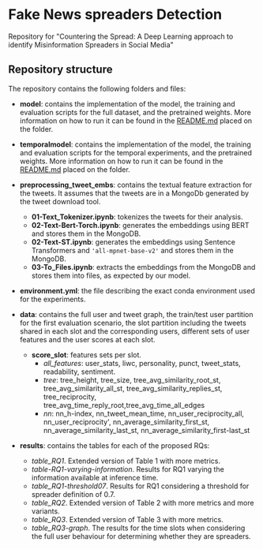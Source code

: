 # Fake News spreaders Detection 
Repository for "Countering the Spread: A Deep Learning approach to identify Misinformation Spreaders in Social Media" 

## Repository structure

The repository contains the following folders and files:

* **model**: contains the implementation of the model, the training and evaluation scripts for the full dataset, and the pretrained weights. More information on how to run it can be found in the [README.md](model/README.md) placed on the folder.
* **temporalmodel**: contains the implementation of the model, the training and evaluation scripts for the temporal experiments, and the pretrained weights. More information on how to run it can be found in the [README.md](temporalmodel/README.md) placed on the folder.
* **preprocessing_tweet_embs**: contains the textual feature extraction for the tweets. It assumes that the tweets are in a MongoDb generated by the tweet download tool. 
  * **01-Text_Tokenizer.ipynb**: tokenizes the tweets for their analysis.
  * **02-Text-Bert-Torch.ipynb**: generates the embeddings using BERT and stores them in the MongoDB.
  * **02-Text-ST.ipynb**: generates the embeddings using Sentence Transformers and `'all-mpnet-base-v2'` and stores them in the MongoDB.
  * **03-To_Files.ipynb**: extracts the embeddings from the MongoDB and stores them into files, as expected by our model.
* **environment.yml**: the file describing the exact conda environment used for the experiments.
* **data**: contains the full user and tweet graph, the train/test user partition for the first evaluation scenario, the slot partition including the tweets shared in each slot and the corresponding users, different sets of user features and the user scores at each slot.
	* **score_slot**: features sets per slot.
		* *all_features*: user_stats, liwc, personality, punct, tweet_stats, readability, sentiment.
		* *tree*: tree_height, tree_size, tree_avg_similarity_root_st, tree_avg_similarity_all_st, tree_avg_similarity_replies_st, tree_reciprocity, tree_avg_time_reply_root,tree_avg_time_all_edges
		* *nn*: nn_h-index, nn_tweet_mean_time, nn_user_reciprocity_all, nn_user_reciprocity', nn_average_similarity_first_st, nn_average_similarity_last_st, nn_average_similarity_first-last_st
 	
* **results**: contains the tables for each of the proposed RQs:
	* *table_RQ1*. Extended version of Table 1 with more metrics.
	* *table-RQ1-varying-information*. Results for RQ1 varying the information available at inference time.
	* *table_RQ1-threshold07*. Results for RQ1 considering a threshold for spreader definition of 0.7.
	* *table_RQ2*. Extended version of Table 2 with more metrics and more variants.
	* *table_RQ3*. Extended version of Table 3 with more metrics.
	* *table_RQ3-graph*. The results for the time slots when considering the full user behaviour for determining whether they are spreaders.
	
	
	

